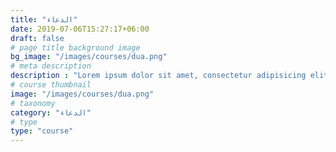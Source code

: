 ```yaml
---
title: "الدعاء"
date: 2019-07-06T15:27:17+06:00
draft: false
# page title background image
bg_image: "/images/courses/dua.png"
# meta description
description : "Lorem ipsum dolor sit amet, consectetur adipisicing elit, sed do eiusmod tempor incididunt ut labore. dolore magna aliqua. Ut enim ad minim veniam, quis nostrud."
# course thumbnail
image: "/images/courses/dua.png"
# taxonomy
category: "الدعاء"
# type
type: "course"
---
```



